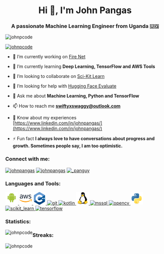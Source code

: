 <h1 align="center">Hi 👋, I'm John Pangas</h1>
<h3 align="center">A passionate Machine Learning Engineer from Uganda 🇺🇬</h3>

<p align="left"> <img src="https://komarev.com/ghpvc/?username=johnpcode&label=Profile%20views&color=0e75b6&style=flat" alt="johnpcode" /> </p>

<p align="left"> <a href="https://github.com/ryo-ma/github-profile-trophy"><img src="https://github-profile-trophy.vercel.app/?username=johnpcode" alt="johnpcode" /></a> </p>

- 🔭 I’m currently working on [Fire Net](https://github.com/JohnPCode/AI-Projects/tree/main/Fire_Detection)

- 🌱 I’m currently learning **Deep Learning, TensorFlow and AWS Tools**

- 👯 I’m looking to collaborate on [Sci-Kit Learn](https://github.com/scikit-learn/scikit-learn)

- 🤝 I’m looking for help with [Hugging Face Evaluate](https://github.com/huggingface/evaluate)

- 💬 Ask me about **Machine Learning, Python and TensorFlow**

- 📫 How to reach me **swiftyxswaggy@outlook.com**

- 📄 Know about my experiences [https://www.linkedin.com/in/johnpangas/](https://www.linkedin.com/in/johnpangas/)

- ⚡ Fun fact **I always love to have conversations about progress and growth. Sometimes people say, I am too optimistic.**

<h3 align="left">Connect with me:</h3>
<p align="left">
<a href="https://twitter.com/johnpangas" target="blank"><img align="center" src="https://raw.githubusercontent.com/rahuldkjain/github-profile-readme-generator/master/src/images/icons/Social/twitter.svg" alt="johnpangas" height="30" width="40" /></a>
<a href="https://linkedin.com/in/johnpangas" target="blank"><img align="center" src="https://raw.githubusercontent.com/rahuldkjain/github-profile-readme-generator/master/src/images/icons/Social/linked-in-alt.svg" alt="johnpangas" height="30" width="40" /></a>
<a href="https://instagram.com/_panguy" target="blank"><img align="center" src="https://raw.githubusercontent.com/rahuldkjain/github-profile-readme-generator/master/src/images/icons/Social/instagram.svg" alt="_panguy" height="30" width="40" /></a>
</p>

<h3 align="left">Languages and Tools:</h3>
<p align="left"> <a href="https://developer.android.com" target="_blank" rel="noreferrer"> <img src="https://raw.githubusercontent.com/devicons/devicon/master/icons/android/android-original-wordmark.svg" alt="android" width="40" height="40"/> </a> <a href="https://aws.amazon.com" target="_blank" rel="noreferrer"> <img src="https://raw.githubusercontent.com/devicons/devicon/master/icons/amazonwebservices/amazonwebservices-original-wordmark.svg" alt="aws" width="40" height="40"/> </a> <a href="https://www.w3schools.com/cpp/" target="_blank" rel="noreferrer"> <img src="https://raw.githubusercontent.com/devicons/devicon/master/icons/cplusplus/cplusplus-original.svg" alt="cplusplus" width="40" height="40"/> </a> <a href="https://git-scm.com/" target="_blank" rel="noreferrer"> <img src="https://www.vectorlogo.zone/logos/git-scm/git-scm-icon.svg" alt="git" width="40" height="40"/> </a> <a href="https://kotlinlang.org" target="_blank" rel="noreferrer"> <img src="https://www.vectorlogo.zone/logos/kotlinlang/kotlinlang-icon.svg" alt="kotlin" width="40" height="40"/> </a> <a href="https://www.linux.org/" target="_blank" rel="noreferrer"> <img src="https://raw.githubusercontent.com/devicons/devicon/master/icons/linux/linux-original.svg" alt="linux" width="40" height="40"/> </a> <a href="https://www.microsoft.com/en-us/sql-server" target="_blank" rel="noreferrer"> <img src="https://www.svgrepo.com/show/303229/microsoft-sql-server-logo.svg" alt="mssql" width="40" height="40"/> </a> <a href="https://opencv.org/" target="_blank" rel="noreferrer"> <img src="https://www.vectorlogo.zone/logos/opencv/opencv-icon.svg" alt="opencv" width="40" height="40"/> </a> <a href="https://www.python.org" target="_blank" rel="noreferrer"> <img src="https://raw.githubusercontent.com/devicons/devicon/master/icons/python/python-original.svg" alt="python" width="40" height="40"/> </a> <a href="https://scikit-learn.org/" target="_blank" rel="noreferrer"> <img src="https://upload.wikimedia.org/wikipedia/commons/0/05/Scikit_learn_logo_small.svg" alt="scikit_learn" width="40" height="40"/> </a> <a href="https://www.tensorflow.org" target="_blank" rel="noreferrer"> <img src="https://www.vectorlogo.zone/logos/tensorflow/tensorflow-icon.svg" alt="tensorflow" width="40" height="40"/> </a> </p>

<h3 align="left">Statistics:</h3>
<p><img align="left" src="https://github-readme-stats.vercel.app/api?username=johnpcode&show_icons=true&locale=en" alt="johnpcode" /></p>

<h3 align="left">Streaks:</h3>
<p><img align="left" src="https://github-readme-streak-stats.herokuapp.com/?user=johnpcode&" alt="johnpcode" /></p>

